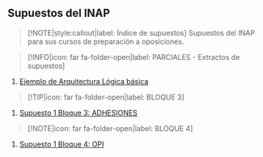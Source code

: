 ## Supuestos del INAP  <!-- {docsify-ignore} -->


> [!NOTE|style:callout|label: Índice de supuestos]
> Supuestos del INAP para sus cursos de preparación a oposiciones.


> [!INFO|icon: far fa-folder-open|label: PARCIALES - Extractos de supuestos]


1. [Ejemplo de Arquitectura Lógica básica](/supuestos/inap/ejemplo-arquitectura-logica1.md)

> [!TIP|icon: far fa-folder-open|label: BLOQUE 3]

1. [Supuesto 1 Bloque 3: ADHESIONES](/supuestos/inap/B3-01.md)


> [!NOTE|icon: far fa-folder-open|label: BLOQUE 4]

1. [Supuesto 1 Bloque 4: OPI](/supuestos/inap/B4-01.md)
